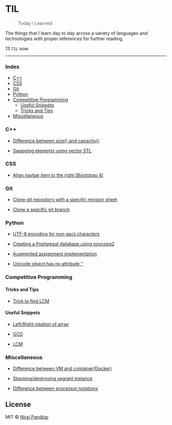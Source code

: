 # TIL

> Today I Learned

The things that I learn day to day across a variety of languages and technologies with proper references for further reading.

13 `TIL` now.

---

### Index

* [C++](#c)
* [CSS](#css)
* [Git](#git)
* [Python](#python)
* [Competitive Programming](#competitive-programming)
  * [Useful Snippets](#useful-snippets)
  * [Tricks and Tips](#tricks-and-tips)
* [Miscellaneous](#miscellaneous)

### C++

* [Difference between size() and capacity()](C++/difference-between-size-and-capacity.md)

* [Swapping elements using vector STL](C++/swapping-elements-using-vector-stl.md)

### CSS

* [Align navbar item to the right (Bootstrap 4)](CSS/align-navbar-item-to-the-right.md)

### Git

* [Clone git repository with a specific revision sheet](Git/clone-git-repository-with-a-specific-revision-sheet.md)

* [Clone a specific git branch](Git/clone-a-specific-git-branch.md)

### Python

* [UTF-8 encoding for non-ascii characters](Python/utf-8-encoding-for-non-ascii-characters.md)

* [Creating a Postgresql database using psycopg2](Python/creating-a-postgresql-database-using-psycopg2.md)

* [Augmented assignment implementation](Python/augmented-assignment-implementation.md)

* [Unicode object has no attribute ''](Python/unicode-object-has-no-attribute.md)

### Competitive Programming

#### Tricks and Tips
* [Trick to find LCM](CompetitiveProgramming/TricksAndTips/trick-to-find-lcm.md)

#### Useful Snippets

* [Left/Right rotation of array](CompetitiveProgramming/UsefulSnippets/left-or-right-rotation-of-array.md)

* [GCD](CompetitiveProgramming/UsefulSnippets/gcd.md)

* [LCM](CompetitiveProgramming/UsefulSnippets/lcm.md)

### Miscellaneous

* [Difference between VM and container(Docker)](Miscellaneous/difference-between-vm-and-container.md)

* [Stopping/destroying vagrant instance](Miscellaneous/stopping-destroying-vagrant-instance.md)

* [Difference between processor notations](Miscellaneous/difference-between-processor-notations.md)

## License

MIT © [Niraj Pandkar](https://github.com/nirajpandkar)

